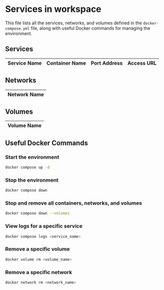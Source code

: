 # Services in workspace
This file lists all the services, networks, and volumes defined in the `docker-compose.yml` file, along with useful Docker commands for managing the environment.

## Services
| Service Name | Container Name | Port Address | Access URL |
|--------------|----------------|--------------|------------|

## Networks
| Network Name |
|--------------|

## Volumes
| Volume Name |
|-------------|

## Useful Docker Commands
### Start the environment
```bash
docker compose up -d
```

### Stop the environment
```bash
docker compose down
```

### Stop and remove all containers, networks, and volumes
```bash
docker compose down --volumes
```

### View logs for a specific service
```bash
docker compose logs <service_name>
```

### Remove a specific volume
```bash
docker volume rm <volume_name>
```

### Remove a specific network
```bash
docker network rm <network_name>
```
